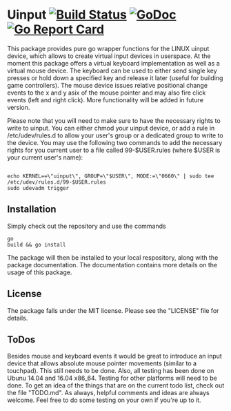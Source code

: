 Uinput [![Build Status](https://travis-ci.org/bendahl/uinput.svg?branch=master)](https://travis-ci.org/bendahl/uinput) [![GoDoc](https://godoc.org/github.com/bendahl/uinput?status.png)](https://godoc.org/github.com/bendahl/uinput) [![Go Report Card](https://goreportcard.com/badge/github.com/bendahl/uinput)](https://goreportcard.com/report/github.com/bendahl/uinput)
====

This package provides pure go wrapper functions for the LINUX uinput device, which allows to create virtual input devices in userspace. At the moment this package offers a virtual keyboard implementation as well as a virtual mouse device. The keyboard can be used to either send single key presses or hold down a specified key and release it later (useful for building game controllers). The mouse device issues relative positional change events to the x and y asix of the mouse pointer and may also fire click events (left and right click). More functionality will be added in future version. 

Please note that you will need to make sure to have the necessary rights to write to uinput. You can either chmod your uinput device, or add a rule in /etc/udev/rules.d to allow your user's group or a dedicated group to write to the device.
You may use the following two commands to add the necessary rights for you current user to a file called 99-$USER.rules (where $USER is your current user's name):
<pre><code>
echo KERNEL==\"uinput\", GROUP=\"$USER\", MODE:=\"0660\" | sudo tee /etc/udev/rules.d/99-$USER.rules
sudo udevadm trigger
</code></pre>

Installation
-------------
Simply check out the repository and use the commands <pre><code>go build && go install</code></pre> The package will then be installed to your local respository, along with the package documentation. The documentation contains more details on the usage of this package. 

License
--------
The package falls under the MIT license. Please see the "LICENSE" file for details.

ToDos
------------------
Besides mouse and keyboard events it would be great to introduce an input device that allows absolute mouse pointer movements (similar to a touchpad). This still needs to be done. Also, all testing has been done on Ubunu 14.04 and 16.04 x86\_64. Testing for other platforms will need to be done. To get an idea of the things that are on the current todo list, check out the file "TODO.md". As always, helpful comments and ideas are always welcome. Feel free to do some testing on your own if you're up to it.

